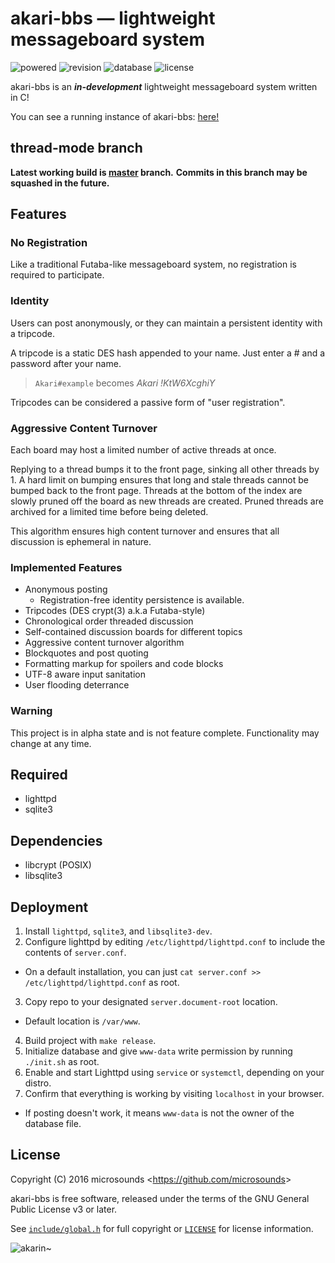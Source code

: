 # akari-bbs — lightweight messageboard system
![powered] ![revision] ![database] ![license]

akari-bbs is an **_in-development_** lightweight messageboard system written in C!

You can see a running instance of akari-bbs: [here!](http://akaribbs.mooo.com/)

## thread-mode branch
**Latest working build is [master](https://github.com/microsounds/akari-bbs/tree/master) branch.**
**Commits in this branch may be squashed in the future.**

## Features
### No Registration
Like a traditional Futaba-like messageboard system, no registration is required to participate.

### Identity
Users can post anonymously, or they can maintain a persistent identity with a tripcode.

A tripcode is a static DES hash appended to your name. Just enter a # and a password after your name.
> `Akari#example` becomes _Akari !KtW6XcghiY_

Tripcodes can be considered a passive form of "user registration".

### Aggressive Content Turnover
Each board may host a limited number of active threads at once.

Replying to a thread bumps it to the front page, sinking all other threads by 1.
A hard limit on bumping ensures that long and stale threads cannot be bumped back to the front page.
Threads at the bottom of the index are slowly pruned off the board as new threads are created.
Pruned threads are archived for a limited time before being deleted.

This algorithm ensures high content turnover and ensures that all discussion is ephemeral in nature.

### Implemented Features
* Anonymous posting
  * Registration-free identity persistence is available.
* Tripcodes (DES crypt(3) a.k.a Futaba-style)
* Chronological order threaded discussion
* Self-contained discussion boards for different topics
* Aggressive content turnover algorithm
* Blockquotes and post quoting
* Formatting markup for spoilers and code blocks
* UTF-8 aware input sanitation
* User flooding deterrance

### Warning
This project is in alpha state and is not feature complete. Functionality may change at any time.

## Required
* lighttpd
* sqlite3

## Dependencies
* libcrypt (POSIX)
* libsqlite3

## Deployment
1. Install `lighttpd`, `sqlite3`, and `libsqlite3-dev`.
2. Configure lighttpd by editing `/etc/lighttpd/lighttpd.conf` to include the contents of `server.conf`.
  * On a default installation, you can just `cat server.conf >> /etc/lighttpd/lighttpd.conf` as root.
3. Copy repo to your designated `server.document-root` location.
  * Default location is `/var/www`.
4. Build project with `make release`.
5. Initialize database and give `www-data` write permission by running `./init.sh` as root.
6. Enable and start Lighttpd using `service` or `systemctl`, depending on your distro.
7. Confirm that everything is working by visiting `localhost` in your browser.
  * If posting doesn't work, it means `www-data` is not the owner of the database file.

## License
Copyright (C) 2016 microsounds <<https://github.com/microsounds>>

akari-bbs is free software, released under the terms of the GNU General Public License v3 or later.

See [`include/global.h`](include/global.h) for full copyright or [`LICENSE`](LICENSE) for license information.

![akarin~]

[powered]: https://img.shields.io/badge/powered_by-akari--bbs-646464.svg?colorA=DC8B9A&style=flat-square
[revision]: https://img.shields.io/badge/revision-14-646464.svg?colorA=D5B2FE&style=flat-square
[database]: https://img.shields.io/badge/database-v4-646464.svg?colorA=B3AFFF&style=flat-square
[license]: https://img.shields.io/badge/license-GPLv3-646464.svg?colorA=AFD3FF&style=flat-square
[akarin~]: http://i.imgur.com/fOCh5UZ.gif
